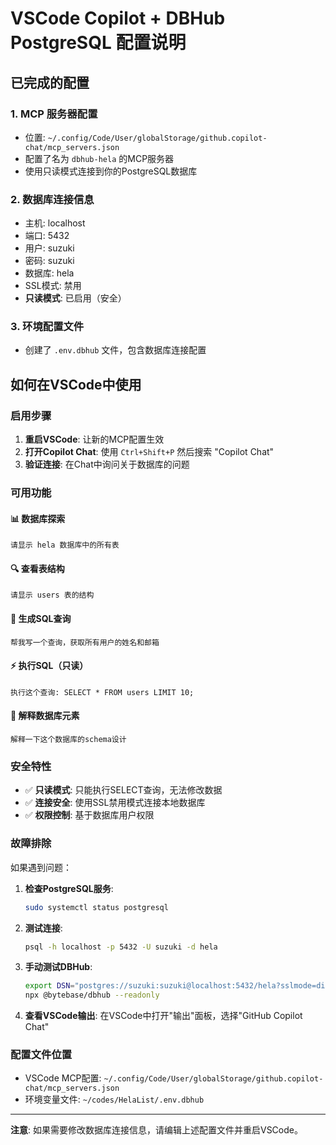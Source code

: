 # VSCode Copilot + DBHub PostgreSQL 配置说明

## 已完成的配置

### 1. MCP 服务器配置
- 位置: `~/.config/Code/User/globalStorage/github.copilot-chat/mcp_servers.json`
- 配置了名为 `dbhub-hela` 的MCP服务器
- 使用只读模式连接到你的PostgreSQL数据库

### 2. 数据库连接信息
- 主机: localhost
- 端口: 5432  
- 用户: suzuki
- 密码: suzuki
- 数据库: hela
- SSL模式: 禁用
- **只读模式**: 已启用（安全）

### 3. 环境配置文件
- 创建了 `.env.dbhub` 文件，包含数据库连接配置

## 如何在VSCode中使用

### 启用步骤

1. **重启VSCode**: 让新的MCP配置生效
2. **打开Copilot Chat**: 使用 `Ctrl+Shift+P` 然后搜索 "Copilot Chat"
3. **验证连接**: 在Chat中询问关于数据库的问题

### 可用功能

#### 📊 数据库探索
```
请显示 hela 数据库中的所有表
```

#### 🔍 查看表结构  
```
请显示 users 表的结构
```

#### 📝 生成SQL查询
```
帮我写一个查询，获取所有用户的姓名和邮箱
```

#### ⚡ 执行SQL（只读）
```
执行这个查询: SELECT * FROM users LIMIT 10;
```

#### 🧠 解释数据库元素
```
解释一下这个数据库的schema设计
```

### 安全特性

- ✅ **只读模式**: 只能执行SELECT查询，无法修改数据
- ✅ **连接安全**: 使用SSL禁用模式连接本地数据库
- ✅ **权限控制**: 基于数据库用户权限

### 故障排除

如果遇到问题：

1. **检查PostgreSQL服务**:
   ```bash
   sudo systemctl status postgresql
   ```

2. **测试连接**:
   ```bash
   psql -h localhost -p 5432 -U suzuki -d hela
   ```

3. **手动测试DBHub**:
   ```bash
   export DSN="postgres://suzuki:suzuki@localhost:5432/hela?sslmode=disable"
   npx @bytebase/dbhub --readonly
   ```

4. **查看VSCode输出**: 在VSCode中打开"输出"面板，选择"GitHub Copilot Chat"

### 配置文件位置

- VSCode MCP配置: `~/.config/Code/User/globalStorage/github.copilot-chat/mcp_servers.json`
- 环境变量文件: `~/codes/HelaList/.env.dbhub`

---

**注意**: 如果需要修改数据库连接信息，请编辑上述配置文件并重启VSCode。